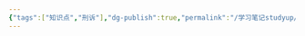 ```yaml
---
{"tags":["知识点","刑诉"],"dg-publish":true,"permalink":"/学习笔记studyup/刑事诉讼法/挪用特定款物罪/","dgPassFrontmatter":true,"created":"2024-11-02T11:36:40.352+08:00","updated":"2024-11-02T11:36:40.834+08:00"}
---
```


